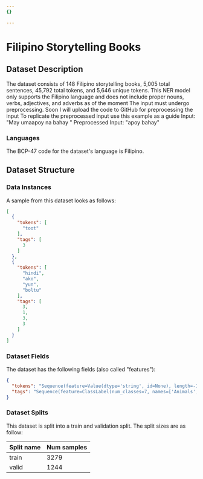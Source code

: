 ```yaml
---
{}

---
```

# Filipino Storytelling Books

## Dataset Description
The dataset consists of 148 Filipino storytelling books, 5,005 total sentences, 45,792 total tokens, and 5,646 unique tokens.
This NER model only supports the Filipino language and does not include proper nouns, verbs, adjectives, and adverbs as of the moment
The input must undergo preprocessing. Soon I will upload the code to GitHub for preprocessing the input
To replicate the preprocessed input use this example as a guide
Input: "May umaapoy na bahay "
Preprocessed Input: "apoy bahay"
### Languages

The BCP-47 code for the dataset's language is Filipino.

## Dataset Structure

### Data Instances

A sample from this dataset looks as follows:

```json
[
  {
    "tokens": [
      "toot"
    ],
    "tags": [
      3
    ]
  },
  {
    "tokens": [
      "hindi",
      "ako",
      "yun",
      "boltu"
    ],
    "tags": [
      3,
      1,
      3,
      3
    ]
  }
]
```

### Dataset Fields

The dataset has the following fields (also called "features"):

```json
{
  "tokens": "Sequence(feature=Value(dtype='string', id=None), length=-1, id=None)",
  "tags": "Sequence(feature=ClassLabel(num_classes=7, names=['Animals', 'Humans_Body', 'Natural_Environment', 'O', 'Objects', 'Transportation', 'Urban_Environment'], id=None), length=-1, id=None)"
}
```

### Dataset Splits

This dataset is split into a train and validation split. The split sizes are as follow:

| Split name   | Num samples         |
| ------------ | ------------------- |
| train        | 3279 |
| valid        | 1244 |
